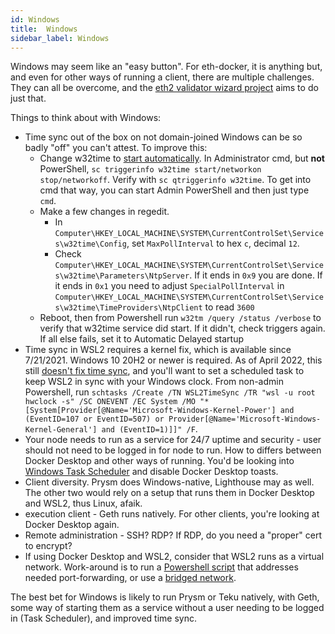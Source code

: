 ```yaml
---
id: Windows
title:  Windows
sidebar_label: Windows
---
```


Windows may seem like an "easy button". For eth-docker, it is anything but, and even for
other ways of running a client, there are multiple challenges. They can all be overcome,
and the [eth2 validator wizard project](https://github.com/stake-house/eth2-validator-wizard) aims
to do just that.

Things to think about with Windows:

- Time sync out of the box on not domain-joined Windows can be so badly "off" you can't attest. To improve this:
  - Change w32time to [start automatically](https://docs.microsoft.com/en-us/troubleshoot/windows-client/identity/w32time-not-start-on-workgroup). In Administrator cmd, but **not** PowerShell, `sc triggerinfo w32time start/networkon stop/networkoff`. Verify with `sc qtriggerinfo w32time`. To get into cmd that way, you can start Admin PowerShell and then just type `cmd`.
  - Make a few changes in regedit. 
    - In `Computer\HKEY_LOCAL_MACHINE\SYSTEM\CurrentControlSet\Services\w32time\Config`, set `MaxPollInterval` to hex `c`, decimal `12`.
    - Check `Computer\HKEY_LOCAL_MACHINE\SYSTEM\CurrentControlSet\Services\w32time\Parameters\NtpServer`. If it ends in `0x9` you are done. If it ends in `0x1` you need to adjust `SpecialPollInterval` in `Computer\HKEY_LOCAL_MACHINE\SYSTEM\CurrentControlSet\Services\w32time\TimeProviders\NtpClient` to read `3600`
  - Reboot, then from Powershell run `w32tm /query /status /verbose` to verify that w32time service did start. If it didn't, check triggers again. If all else fails, set it to Automatic Delayed startup
- Time sync in WSL2 requires a kernel fix, which is available since 7/21/2021. Windows 10 20H2 or newer is required. As of April 2022, this still [doesn't fix time sync](https://github.com/microsoft/WSL/issues/7255), and you'll want to set a scheduled task to keep WSL2 in sync with your Windows clock. From non-admin Powershell, run `schtasks /Create /TN WSL2TimeSync /TR "wsl -u root hwclock -s" /SC ONEVENT /EC System /MO "*[System[Provider[@Name='Microsoft-Windows-Kernel-Power'] and (EventID=107 or EventID=507) or Provider[@Name='Microsoft-Windows-Kernel-General'] and (EventID=1)]]" /F`.
- Your node needs to run as a service for 24/7 uptime and security - user should not need to be logged in for node to run. How to differs between Docker Desktop and other ways of running. You'd be looking into [Windows Task Scheduler](https://stackoverflow.com/questions/51252181/how-to-start-docker-daemon-windows-service-at-startup-without-the-need-to-log) and disable Docker Desktop toasts.
- Client diversity. Prysm does Windows-native, Lighthouse may as well. The other two would rely on a setup that runs them in Docker Desktop and WSL2, thus Linux, afaik.
- execution client - Geth runs natively. For other clients, you're looking at Docker Desktop again.
- Remote administration - SSH? RDP? If RDP, do you need a "proper" cert to encrypt?
- If using Docker Desktop and WSL2, consider that WSL2 runs as a virtual network. Work-around is to run a [Powershell script](https://github.com/microsoft/WSL/issues/4150#issuecomment-504209723) that addresses needed port-forwarding, or use a [bridged network](https://randombytes.substack.com/p/bridged-networking-under-wsl).

The best bet for Windows is likely to run Prysm or Teku natively, with Geth, some way of starting them as a service without a user needing to be logged in (Task Scheduler), and improved time sync.
